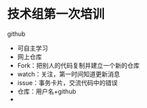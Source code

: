 # 技术组第一次培训

github

+ 可自主学习
+ 网上仓库
+ Fork：把别人的代码复制并建立一个新的仓库
+ watch：关注，第一时间知道更新消息
+ issue：事务卡片，交流代码中的错误
+ 仓库：用户名+github
+ 

